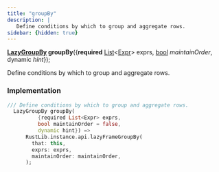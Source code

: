 ```yaml
---
title: "groupBy"
description: |
   Define conditions by which to group and aggregate rows.
sidebar: {hidden: true}
---
```

<span class="dart-code"><strong>[LazyGroupBy] groupBy</strong>({<span class="nobr"><strong>required</strong> [List]\<[Expr]> exprs</span>, <span class="nobr">[bool] <i>maintainOrder</i></span>, <span class="nobr">dynamic <i>hint</i></span>});</span>

 Define conditions by which to group and aggregate rows.
### Implementation
```dart
/// Define conditions by which to group and aggregate rows.
  LazyGroupBy groupBy(
          {required List<Expr> exprs,
          bool maintainOrder = false,
          dynamic hint}) =>
      RustLib.instance.api.lazyFrameGroupBy(
        that: this,
        exprs: exprs,
        maintainOrder: maintainOrder,
      );
```

[LazyGroupBy]: /reference/classes/lazygroupby/
[Expr]: /reference/classes/expr/
[List]: https://api.flutter.dev/flutter/dart-core/List-class.html
[bool]: https://api.flutter.dev/flutter/dart-core/bool-class.html